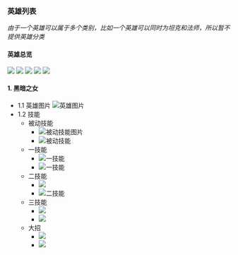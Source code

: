 ### 英雄列表
*由于一个英雄可以属于多个类别，比如一个英雄可以同时为坦克和法师，所以暂不提供英雄分类*
#### 英雄总览
![](images/2023-05-31-08-39-44.png)
![](images/2023-05-31-08-40-02.png)
![](images/2023-05-31-08-40-24.png)
![](images/2023-05-31-08-40-41.png)
![](images/2023-05-31-08-41-02.png)
#### 1. 黑暗之女
- 1.1 英雄图片
![英雄图片](images/2023-05-31-07-53-45.png)
- 1.2 技能
    - 被动技能
        - ![被动技能图片](images/2023-05-31-07-54-33.png)
        - ![被动技能](images/2023-05-31-07-50-47.png)
    - 一技能
        - ![一技能](images/2023-05-31-07-55-42.png)
        - ![一技能](images/2023-05-31-07-51-44.png)
    - 二技能
        - ![](images/2023-05-31-07-56-27.png)
        - ![二技能](images/2023-05-31-07-52-30.png)
    - 三技能
        - ![](images/2023-05-31-07-56-52.png)
        - ![](images/2023-05-31-07-57-58.png)
    - 大招
        - ![](images/2023-05-31-07-57-09.png)
        - ![](images/2023-05-31-07-58-16.png)


